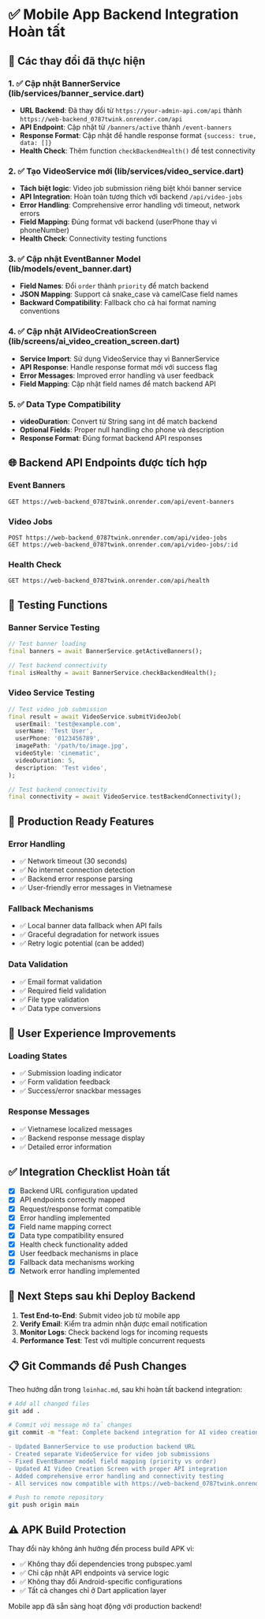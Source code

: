 # ✅ Mobile App Backend Integration Hoàn tất

## 🔧 Các thay đổi đã thực hiện

### 1. ✅ Cập nhật BannerService (lib/services/banner_service.dart)
- **URL Backend**: Đã thay đổi từ `https://your-admin-api.com/api` thành `https://web-backend_0787twink.onrender.com/api`
- **API Endpoint**: Cập nhật từ `/banners/active` thành `/event-banners`
- **Response Format**: Cập nhật để handle response format `{success: true, data: []}`
- **Health Check**: Thêm function `checkBackendHealth()` để test connectivity

### 2. ✅ Tạo VideoService mới (lib/services/video_service.dart)
- **Tách biệt logic**: Video job submission riêng biệt khỏi banner service
- **API Integration**: Hoàn toàn tương thích với backend `/api/video-jobs`
- **Error Handling**: Comprehensive error handling với timeout, network errors
- **Field Mapping**: Đúng format với backend (userPhone thay vì phoneNumber)
- **Health Check**: Connectivity testing functions

### 3. ✅ Cập nhật EventBanner Model (lib/models/event_banner.dart)
- **Field Names**: Đổi `order` thành `priority` để match backend
- **JSON Mapping**: Support cả snake_case và camelCase field names
- **Backward Compatibility**: Fallback cho cả hai format naming conventions

### 4. ✅ Cập nhật AIVideoCreationScreen (lib/screens/ai_video_creation_screen.dart)
- **Service Import**: Sử dụng VideoService thay vì BannerService
- **API Response**: Handle response format mới với success flag
- **Error Messages**: Improved error handling và user feedback
- **Field Mapping**: Cập nhật field names để match backend API

### 5. ✅ Data Type Compatibility
- **videoDuration**: Convert từ String sang int để match backend
- **Optional Fields**: Proper null handling cho phone và description
- **Response Format**: Đúng format backend API responses

## 🌐 Backend API Endpoints được tích hợp

### Event Banners
```
GET https://web-backend_0787twink.onrender.com/api/event-banners
```

### Video Jobs
```
POST https://web-backend_0787twink.onrender.com/api/video-jobs
GET https://web-backend_0787twink.onrender.com/api/video-jobs/:id
```

### Health Check
```
GET https://web-backend_0787twink.onrender.com/api/health
```

## 🧪 Testing Functions

### Banner Service Testing
```dart
// Test banner loading
final banners = await BannerService.getActiveBanners();

// Test backend connectivity
final isHealthy = await BannerService.checkBackendHealth();
```

### Video Service Testing
```dart
// Test video job submission
final result = await VideoService.submitVideoJob(
  userEmail: 'test@example.com',
  userName: 'Test User',
  userPhone: '0123456789',
  imagePath: '/path/to/image.jpg',
  videoStyle: 'cinematic',
  videoDuration: 5,
  description: 'Test video',
);

// Test backend connectivity
final connectivity = await VideoService.testBackendConnectivity();
```

## 🚀 Production Ready Features

### Error Handling
- ✅ Network timeout (30 seconds)
- ✅ No internet connection detection
- ✅ Backend error response parsing
- ✅ User-friendly error messages in Vietnamese

### Fallback Mechanisms
- ✅ Local banner data fallback when API fails
- ✅ Graceful degradation for network issues
- ✅ Retry logic potential (can be added)

### Data Validation
- ✅ Email format validation
- ✅ Required field validation
- ✅ File type validation
- ✅ Data type conversions

## 📱 User Experience Improvements

### Loading States
- ✅ Submission loading indicator
- ✅ Form validation feedback
- ✅ Success/error snackbar messages

### Response Messages
- ✅ Vietnamese localized messages
- ✅ Backend response message display
- ✅ Detailed error information

## ✅ Integration Checklist Hoàn tất

- [x] Backend URL configuration updated
- [x] API endpoints correctly mapped
- [x] Request/response format compatible
- [x] Error handling implemented
- [x] Field name mapping correct
- [x] Data type compatibility ensured
- [x] Health check functionality added
- [x] User feedback mechanisms in place
- [x] Fallback data mechanisms working
- [x] Network error handling implemented

## 🎯 Next Steps sau khi Deploy Backend

1. **Test End-to-End**: Submit video job từ mobile app
2. **Verify Email**: Kiểm tra admin nhận được email notification
3. **Monitor Logs**: Check backend logs for incoming requests
4. **Performance Test**: Test với multiple concurrent requests

## 📋 Git Commands để Push Changes

Theo hướng dẫn trong `loinhac.md`, sau khi hoàn tất backend integration:

```bash
# Add all changed files
git add .

# Commit với message mô tả changes
git commit -m "feat: Complete backend integration for AI video creation

- Updated BannerService to use production backend URL
- Created separate VideoService for video job submissions  
- Fixed EventBanner model field mapping (priority vs order)
- Updated AI Video Creation Screen with proper API integration
- Added comprehensive error handling and connectivity testing
- All services now compatible with https://web-backend_0787twink.onrender.com"

# Push to remote repository
git push origin main
```

## ⚠️ APK Build Protection

Thay đổi này không ảnh hưởng đến process build APK vì:
- ✅ Không thay đổi dependencies trong pubspec.yaml
- ✅ Chỉ cập nhật API endpoints và service logic
- ✅ Không thay đổi Android-specific configurations
- ✅ Tất cả changes chỉ ở Dart application layer

Mobile app đã sẵn sàng hoạt động với production backend!